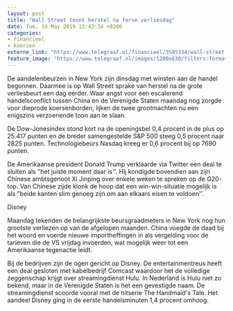 ```yaml
---
layout: post
title: "Wall Street toont herstel na forse verliesdag"
date: Tue, 14 May 2019 15:43:34 +0200
categories: 
- financieel 
- koersen 
externe_link: "https://www.telegraaf.nl/financieel/3585334/wall-street-toont-herstel-na-forse-verliesdag"
feature_image: "https://www.telegraaf.nl/images/1200x630/filters:format(jpeg):quality(80)/cdn-kiosk-api.telegraaf.nl/82eb5ad2-764e-11e9-b2bc-02d2fb1aa1d7.jpg"
---
```


<p class="intro">De aandelenbeurzen in New York zijn dinsdag met winsten aan de handel begonnen. Daarmee is op Wall Street sprake van herstel na de grote verliesbeurt een dag eerder. Waar angst voor een escalerend handelsconflict tussen China en de Verenigde Staten maandag nog zorgde voor dieprode koersenborden, lijken de twee grootmachten nu een enigszins verzoenende toon aan te slaan.</p> <p>De Dow-Jonesindex stond kort na de openingsbel 0,4 procent in de plus op 25.417 punten en de breder samengestelde S&amp;P 500 steeg 0,5 procent naar 2825 punten. Technologiebeurs Nasdaq kreeg er 0,6 procent bij op 7690 punten.</p><p>De Amerikaanse president Donald Trump verklaarde via Twitter een deal te sluiten als "het juiste moment daar is''. Hij kondigde bovendien aan zijn Chinese ambtsgenoot Xi Jinping over enkele weken te spreken op de G20-top. Van Chinese zijde klonk de hoop dat een win-win-situatie mogelijk is als "beide kanten slim genoeg zijn om aan elkaars eisen te voldoen''.</p><p>Disney</p><p>Maandag tekenden de belangrijkste beursgraadmeters in New York nog hun grootste verliezen op van de afgelopen maanden. China voegde de daad bij het woord en voerde nieuwe importheffingen in als vergelding voor de tarieven die de VS vrijdag invoerden, wat mogelijk weer tot een Amerikaanse tegenactie leidt.</p><p>Bij de bedrijven zijn de ogen gericht op Disney. De entertainmentreus heeft een deal gesloten met kabelbedrijf Comcast waardoor het de volledige zeggenschap krijgt over streamingdienst Hulu. In Nederland is Hulu niet zo bekend, maar in de Verenigde Staten is het een gevestigde naam. De streamingdienst scoorde vooral met de hitserie The Handmaid's Tale. Het aandeel Disney ging in de eerste handelsminuten 1,4 procent omhoog.</p>

